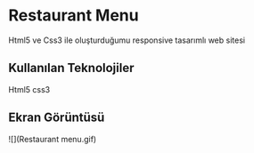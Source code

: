 <h1>Restaurant Menu </h2>

Html5 ve Css3 ile oluşturduğumu responsive tasarımlı web sitesi

<h2> Kullanılan Teknolojiler </h2>

Html5
css3

<h2> Ekran Görüntüsü </h2>

![](Restaurant menu.gif)
